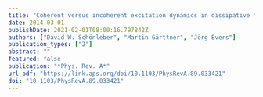 ```yaml
---
title: "Coherent versus incoherent excitation dynamics in dissipative many-body Rydberg systems"
date: 2014-03-01
publishDate: 2021-02-01T08:00:16.797842Z
authors: ["David W. Schönleber", "Martin Gärttner", "Jörg Evers"]
publication_types: ["2"]
abstract: ""
featured: false
publication: "*Phys. Rev. A*"
url_pdf: "https://link.aps.org/doi/10.1103/PhysRevA.89.033421"
doi: "10.1103/PhysRevA.89.033421"
---
```


